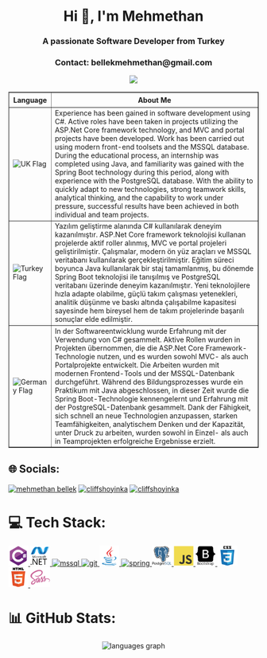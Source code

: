 <h1 align="center">Hi 👋, I'm Mehmethan</h1>
<h3 align="center">A passionate Software Developer from Turkey</h3>
<h3 align="center">Contact: bellekmehmethan@gmail.com</h3>

<div align="center">
  <img height="300" src="https://media3.giphy.com/media/wf4HoLAYT39FrbD7Gh/giphy.gif?cid=6c09b952q3ifcyoj1qev5bg63qn4e7hq2pjwpb0w8j5f78kd&ep=v1_internal_gif_by_id&rid=giphy.gif&ct=g" />
</div>

<table border="1">
    <thead>
        <tr style="height: 30px;">
            <th>Language</th>
            <th style="text-align: center; vertical-align: middle;">About Me</th>
        </tr>
    </thead>
    <tbody>
        <tr>
            <td> 
                <img src="https://upload.wikimedia.org/wikipedia/en/thumb/a/ae/Flag_of_the_United_Kingdom.svg/640px-Flag_of_the_United_Kingdom.svg.png" alt="UK Flag" width="50" height="30">
            </td>
            <td>
                Experience has been gained in software development using C#. Active roles have been taken in projects utilizing the ASP.Net Core framework technology, and MVC and portal projects have been developed. Work has been carried out using modern front-end toolsets and the MSSQL database. During the educational process, an internship was completed using Java, and familiarity was gained with the Spring Boot technology during this period, along with experience with the PostgreSQL database. With the ability to quickly adapt to new technologies, strong teamwork skills, analytical thinking, and the capability to work under pressure, successful results have been achieved in both individual and team projects.
            </td>
        </tr>
        <tr>
            <td>
                <img src="https://upload.wikimedia.org/wikipedia/commons/thumb/b/b4/Flag_of_Turkey.svg/800px-Flag_of_Turkey.svg.png" alt="Turkey Flag" width="50" height="30">
            </td>
            <td>
                Yazılım geliştirme alanında C# kullanılarak deneyim kazanılmıştır. ASP.Net Core framework teknolojisi kullanan projelerde aktif roller alınmış, MVC ve portal projeleri geliştirilmiştir. Çalışmalar, modern ön yüz araçları ve MSSQL veritabanı kullanılarak gerçekleştirilmiştir. Eğitim süreci boyunca Java kullanılarak bir staj tamamlanmış, bu dönemde Spring Boot teknolojisi ile tanışılmış ve PostgreSQL veritabanı üzerinde deneyim kazanılmıştır. Yeni teknolojilere hızla adapte olabilme, güçlü takım çalışması yetenekleri, analitik düşünme ve baskı altında çalışabilme kapasitesi sayesinde hem bireysel hem de takım projelerinde başarılı sonuçlar elde edilmiştir.
            </td>
        </tr>
        <tr>
            <td>
                <img src="https://upload.wikimedia.org/wikipedia/en/thumb/b/ba/Flag_of_Germany.svg/1200px-Flag_of_Germany.svg.png" alt="Germany Flag" width="50" height="30">
            </td>
            <td>
                In der Softwareentwicklung wurde Erfahrung mit der Verwendung von C# gesammelt. Aktive Rollen wurden in Projekten übernommen, die die ASP.Net Core Framework-Technologie nutzen, und es wurden sowohl MVC- als auch Portalprojekte entwickelt. Die Arbeiten wurden mit modernen Frontend-Tools und der MSSQL-Datenbank durchgeführt. Während des Bildungsprozesses wurde ein Praktikum mit Java abgeschlossen, in dieser Zeit wurde die Spring Boot-Technologie kennengelernt und Erfahrung mit der PostgreSQL-Datenbank gesammelt. Dank der Fähigkeit, sich schnell an neue Technologien anzupassen, starken Teamfähigkeiten, analytischem Denken und der Kapazität, unter Druck zu arbeiten, wurden sowohl in Einzel- als auch in Teamprojekten erfolgreiche Ergebnisse erzielt.
            </td>
        </tr>
    </tbody>
</table>


## 🌐 Socials:
<p align="left">
<a href="https://linkedin.com/in/cliff-shoyinka" target="blank"><img align="center" src="https://raw.githubusercontent.com/rahuldkjain/github-profile-readme-generator/master/src/images/icons/Social/linked-in-alt.svg" alt="mehmethan bellek" height="30" width="40" /></a>
<a href="https://instagram.com/cliffshoyinka" target="blank"><img align="center" src="https://raw.githubusercontent.com/rahuldkjain/github-profile-readme-generator/master/src/images/icons/Social/instagram.svg" alt="cliffshoyinka" height="30" width="40" /></a>
<a href="https://www.behance.net/cliffshoyinka" target="blank"><img align="center" src="https://raw.githubusercontent.com/rahuldkjain/github-profile-readme-generator/master/src/images/icons/Social/behance.svg" alt="cliffshoyinka" height="30" width="40" /></a>
</p>

# 💻 Tech Stack:
<p align="left"> 
  <a href="https://www.w3schools.com/cs/" target="_blank" rel="noreferrer"> <img src="https://raw.githubusercontent.com/devicons/devicon/master/icons/csharp/csharp-original.svg" alt="csharp" width="40" height="40"/> </a>
  <a href="https://dotnet.microsoft.com/" target="_blank" rel="noreferrer"> <img src="https://raw.githubusercontent.com/devicons/devicon/master/icons/dot-net/dot-net-original-wordmark.svg" alt="dotnet" width="40" height="40"/> </a> 
  <a href="https://www.microsoft.com/en-us/sql-server" target="_blank" rel="noreferrer"> <img src="https://www.svgrepo.com/show/303229/microsoft-sql-server-logo.svg" alt="mssql" width="40" height="40"/> </a> 
  <a href="https://git-scm.com/" target="_blank" rel="noreferrer"> <img src="https://www.vectorlogo.zone/logos/git-scm/git-scm-icon.svg" alt="git" width="40" height="40"/> </a> 
  <a href="https://www.java.com" target="_blank" rel="noreferrer"> <img src="https://raw.githubusercontent.com/devicons/devicon/master/icons/java/java-original.svg" alt="java" width="40" height="40"/> </a> 
  <a href="https://spring.io/" target="_blank" rel="noreferrer"> <img src="https://www.vectorlogo.zone/logos/springio/springio-icon.svg" alt="spring" width="40" height="40"/> </a>
  <a href="https://www.postgresql.org" target="_blank" rel="noreferrer"> <img src="https://raw.githubusercontent.com/devicons/devicon/master/icons/postgresql/postgresql-original-wordmark.svg" alt="postgresql" width="40" height="40"/> </a> 
  <a href="https://developer.mozilla.org/en-US/docs/Web/JavaScript" target="_blank" rel="noreferrer"> <img src="https://raw.githubusercontent.com/devicons/devicon/master/icons/javascript/javascript-original.svg" alt="javascript" width="40" height="40"/> </a> 
  <a href="https://getbootstrap.com" target="_blank" rel="noreferrer"> <img src="https://raw.githubusercontent.com/devicons/devicon/master/icons/bootstrap/bootstrap-plain-wordmark.svg" alt="bootstrap" width="40" height="40"/> </a>
  <a href="https://www.w3schools.com/css/" target="_blank" rel="noreferrer"> <img src="https://raw.githubusercontent.com/devicons/devicon/master/icons/css3/css3-original-wordmark.svg" alt="css3" width="40" height="40"/> </a> 
  <a href="https://www.w3.org/html/" target="_blank" rel="noreferrer"> <img src="https://raw.githubusercontent.com/devicons/devicon/master/icons/html5/html5-original-wordmark.svg" alt="html5" width="40" height="40"/> </a> 
  <a href="https://sass-lang.com" target="_blank" rel="noreferrer"> <img src="https://raw.githubusercontent.com/devicons/devicon/master/icons/sass/sass-original.svg" alt="sass" width="40" height="40"/> </a> 
   </p>

   

###


# 📊 GitHub Stats:
<div align="center">
  <img src="https://github-readme-stats.vercel.app/api/top-langs?username=CliffShoyinka&locale=en&hide_title=false&layout=compact&card_width=320&langs_count=5&theme=dracula&hide_border=false&order=2" height="300" alt="languages graph"  />
</div>










